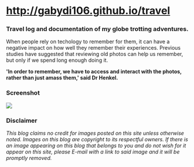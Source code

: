 # http://gabydi106.github.io/travel


### Travel log and documentation of my globe trotting adventures.

When people rely on techology to remember for them, it can have a negative impact on how well they remember their experiences. Previous studies have suggested that reviewing old photos can help us remember, but only if we spend long enough doing it.

**'In order to remember, we have to access and interact with the photos, rather than just amass them,' said Dr Henkel.**


### Screenshot

![](https://scontent-hkg3-1.xx.fbcdn.net/v/t34.0-12/14741192_10154695711600559_711918129_n.png?oh=da01b2364578a45059436c994f3c64a9&oe=58034913)

### Disclaimer

_This blog claims no credit for images posted on this site unless otherwise noted. Images on this blog are copyright to its respectful owners. If there is an image appearing on this blog that belongs to you and do not wish for it appear on this site, please E-mail with a link to said image and it will be promptly removed._
